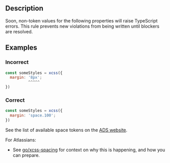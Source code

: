## Description

Soon, non-token values for the following properties will raise TypeScript errors. This rule prevents new violations from being written until blockers are resolved.

## Examples

### Incorrect

```jsx
const someStyles = xcss({
  margin: '8px';
          ^^^^^
})
```

### Correct

```jsx
const someStyles = xcss({
  margin: 'space.100';
})
```

See the list of available space tokens on the [ADS website](https://atlassian.design/foundations/spacing#space-tokens).

For Atlassians:

- See [go/xcss-spacing](https://go.atlassian.com/xcss-spacing) for context on why this is happening, and how you can prepare.
